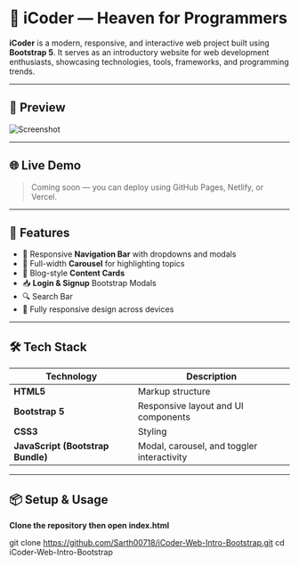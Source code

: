 # 🚀 iCoder — Heaven for Programmers

**iCoder** is a modern, responsive, and interactive web project built using **Bootstrap 5**. It serves as an introductory website for web development enthusiasts, showcasing technologies, tools, frameworks, and programming trends.

---

## 📸 Preview

![Screenshot](screenshot.png) <!-- Replace with actual screenshot path if needed -->

---

## 🌐 Live Demo

> Coming soon — you can deploy using GitHub Pages, Netlify, or Vercel.

---

## 🧩 Features

- 🧭 Responsive **Navigation Bar** with dropdowns and modals
- 🎠 Full-width **Carousel** for highlighting topics
- 📝 Blog-style **Content Cards**
- 📥 **Login & Signup** Bootstrap Modals
- 🔍 Search Bar
- 📱 Fully responsive design across devices

---

## 🛠 Tech Stack

| Technology | Description |
|------------|-------------|
| **HTML5**  | Markup structure |
| **Bootstrap 5** | Responsive layout and UI components |
| **CSS3**   | Styling |
| **JavaScript (Bootstrap Bundle)** | Modal, carousel, and toggler interactivity |


---

## 📦 Setup & Usage

**Clone the repository then open index.html**

git clone https://github.com/Sarth00718/iCoder-Web-Intro-Bootstrap.git
cd iCoder-Web-Intro-Bootstrap
